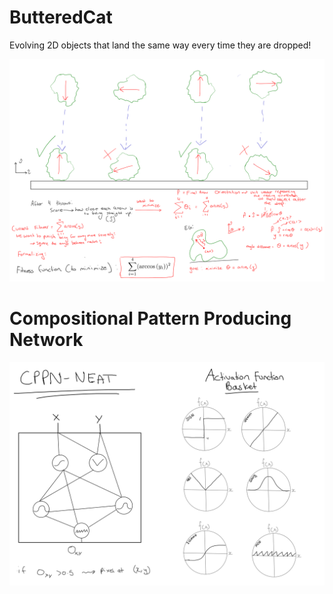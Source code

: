 # ButteredCat
 Evolving 2D objects that land the same way every time they are dropped!

![Planning](/planning/FitnessFunction.png)

# Compositional Pattern Producing Network
![cppn](/planning/cppn.png)
